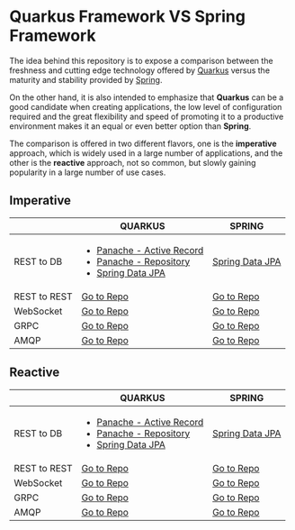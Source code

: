 # Quarkus Framework VS Spring Framework


The idea behind this repository is to expose a comparison between the freshness and cutting edge technology offered by [Quarkus](https://quarkus.io/) versus the maturity and stability provided by [Spring](https://spring.io/).

On the other hand, it is also intended to emphasize that **Quarkus** can be a good candidate when creating applications, the low level of configuration required and the great flexibility and speed of promoting it to a productive environment makes it an equal or even better option than **Spring**.

The comparison is offered in two different flavors, one is the **imperative** approach, which is widely used in a large number of applications, and the other is the **reactive** approach, not so common, but slowly gaining popularity in a large number of use cases.

## Imperative
|                |QUARKUS                        |SPRING                       |
|----------------|-------------------------------|-----------------------------|
|REST to DB|<ul><li>[Panache - Active Record](https://github.com/MasterCloudApps-Projects/QuarkusMutiny_vs_ReactorSpring/tree/main/imperative/rest-db/quarkus/simple/active-record-pattern)</li><li>[Panache - Repository](https://github.com/MasterCloudApps-Projects/QuarkusMutiny_vs_ReactorSpring/tree/main/imperative/rest-db/quarkus/simple/repository-pattern)</li><li>[Spring Data JPA](https://github.com/MasterCloudApps-Projects/QuarkusMutiny_vs_ReactorSpring/tree/main/imperative/rest-db/quarkus/simple/spring-data)</li></ul>|[Spring Data JPA](https://github.com/MasterCloudApps-Projects/QuarkusMutiny_vs_ReactorSpring/tree/main/imperative/rest-db/spring/spring-data)|
|REST to REST|[Go to Repo](https://github.com/MasterCloudApps-Projects/QuarkusMutiny_vs_ReactorSpring/tree/main/imperative/rest-client/quarkus)|[Go to Repo](https://github.com/MasterCloudApps-Projects/QuarkusMutiny_vs_ReactorSpring/tree/main/imperative/rest-client/spring)|
|WebSocket|[Go to Repo](https://github.com/MasterCloudApps-Projects/QuarkusMutiny_vs_ReactorSpring/tree/main/imperative/websockets/quarkus-websockets)|[Go to Repo](https://github.com/MasterCloudApps-Projects/QuarkusMutiny_vs_ReactorSpring/tree/main/imperative/websockets/spring-websockets)|
|GRPC|[Go to Repo](https://github.com/MasterCloudApps-Projects/QuarkusMutiny_vs_ReactorSpring/tree/main/imperative/grpc/grpc-quarkus)|[Go to Repo](https://github.com/MasterCloudApps-Projects/QuarkusMutiny_vs_ReactorSpring/tree/main/imperative/grpc/grpc-spring)|
|AMQP|[Go to Repo](https://github.com/MasterCloudApps-Projects/QuarkusMutiny_vs_ReactorSpring/tree/main/imperative/amqp/quarkus-amqp)|[Go to Repo](https://github.com/MasterCloudApps-Projects/QuarkusMutiny_vs_ReactorSpring/tree/main/imperative/amqp/spring-amqp)|

## Reactive

|                |QUARKUS                        |SPRING                       |
|----------------|-------------------------------|-----------------------------|
|REST to DB|<ul><li>[Panache - Active Record](https://github.com/MasterCloudApps-Projects/QuarkusMutiny_vs_ReactorSpring/tree/main/reactive/rest-db/quarkus/simple/active-record-pattern)</li><li>[Panache - Repository](https://github.com/MasterCloudApps-Projects/QuarkusMutiny_vs_ReactorSpring/tree/main/reactive/rest-db/quarkus/simple/repository-pattern)</li><li>[Spring Data JPA](https://github.com/MasterCloudApps-Projects/QuarkusMutiny_vs_ReactorSpring/tree/main/reactive/rest-db/quarkus/simple/spring-data)</li></ul>|[Spring Data JPA](https://github.com/MasterCloudApps-Projects/QuarkusMutiny_vs_ReactorSpring/tree/main/reactive/rest-db/spring/spring-data)|
|REST to REST|[Go to Repo](https://github.com/MasterCloudApps-Projects/QuarkusMutiny_vs_ReactorSpring/tree/main/reactive/rest-client/quarkus)|[Go to Repo](https://github.com/MasterCloudApps-Projects/QuarkusMutiny_vs_ReactorSpring/tree/main/reactive/rest-client/spring)|
|WebSocket|[Go to Repo](https://github.com/MasterCloudApps-Projects/QuarkusMutiny_vs_ReactorSpring/tree/main/reactive/websockets/quarkus-websockets)|[Go to Repo](https://github.com/MasterCloudApps-Projects/QuarkusMutiny_vs_ReactorSpring/tree/main/reactive/websockets/spring-websockets)|
|GRPC|[Go to Repo](https://github.com/MasterCloudApps-Projects/QuarkusMutiny_vs_ReactorSpring/tree/main/reactive/grpc/grpc-quarkus)|[Go to Repo](https://github.com/MasterCloudApps-Projects/QuarkusMutiny_vs_ReactorSpring/tree/main/reactive/grpc/grpc-spring)|
|AMQP|[Go to Repo](https://github.com/MasterCloudApps-Projects/QuarkusMutiny_vs_ReactorSpring/tree/main/reactive/amqp/quarkus-amqp)|[Go to Repo](https://github.com/MasterCloudApps-Projects/QuarkusMutiny_vs_ReactorSpring/tree/main/reactive/amqp/spring-amqp)|



